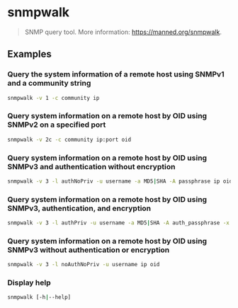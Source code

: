 # snmpwalk

> SNMP query tool. More information: <https://manned.org/snmpwalk>.

## Examples

### Query the system information of a remote host using SNMPv1 and a community string

```bash
snmpwalk -v 1 -c community ip
```

### Query system information on a remote host by OID using SNMPv2 on a specified port

```bash
snmpwalk -v 2c -c community ip:port oid
```

### Query system information on a remote host by OID using SNMPv3 and authentication without encryption

```bash
snmpwalk -v 3 -l authNoPriv -u username -a MD5|SHA -A passphrase ip oid
```

### Query system information on a remote host by OID using SNMPv3, authentication, and encryption

```bash
snmpwalk -v 3 -l authPriv -u username -a MD5|SHA -A auth_passphrase -x DES|AES -X enc_passphrase ip oid
```

### Query system information on a remote host by OID using SNMPv3 without authentication or encryption

```bash
snmpwalk -v 3 -l noAuthNoPriv -u username ip oid
```

### Display help

```bash
snmpwalk [-h|--help]
```
